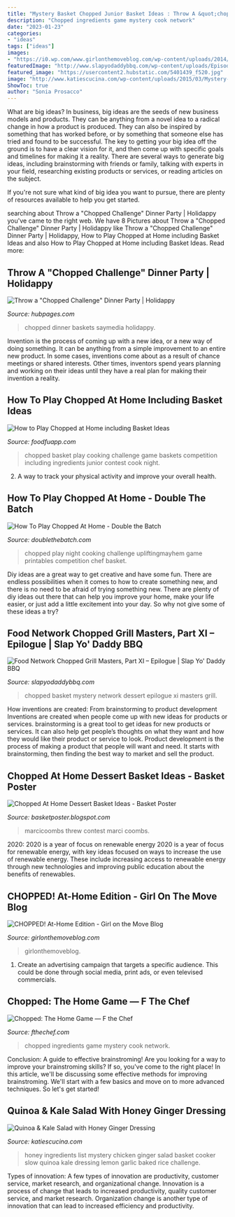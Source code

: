 ```yaml
---
title: "Mystery Basket Chopped Junior Basket Ideas : Throw A &quot;chopped Challenge&quot; Dinner Party"
description: "Chopped ingredients game mystery cook network"
date: "2023-01-23"
categories:
- "ideas"
tags: ["ideas"]
images:
- "https://i0.wp.com/www.girlonthemoveblog.com/wp-content/uploads/2014/04/Chopped-At-Home-Featured.jpg?fit=680%2C900&amp;ssl=1"
featuredImage: "http://www.slapyodaddybbq.com/wp-content/uploads/Episode-3-Dessert-Mystery-Basket.jpg"
featured_image: "https://usercontent2.hubstatic.com/5401439_f520.jpg"
image: "http://www.katiescucina.com/wp-content/uploads/2015/03/Mystery-Basket-Challenge-Ingredients-List.jpg"
ShowToc: true
author: "Sonia Prosacco"
---
```



What are big ideas?
In business, big ideas are the seeds of new business models and products. They can be anything from a novel idea to a radical change in how a product is produced. They can also be inspired by something that has worked before, or by something that someone else has tried and found to be successful. 
The key to getting your big idea off the ground is to have a clear vision for it, and then come up with specific goals and timelines for making it a reality. There are several ways to generate big ideas, including brainstorming with friends or family, talking with experts in your field, researching existing products or services, or reading articles on the subject. 

If you're not sure what kind of big idea you want to pursue, there are plenty of resources available to help you get started.

	

		
searching about Throw a &quot;Chopped Challenge&quot; Dinner Party | Holidappy you've came to the right web. We have 8 Pictures about Throw a &quot;Chopped Challenge&quot; Dinner Party | Holidappy like Throw a &quot;Chopped Challenge&quot; Dinner Party | Holidappy, How to Play Chopped at Home including Basket Ideas and also How to Play Chopped at Home including Basket Ideas. Read more:
		
    
## Throw A &quot;Chopped Challenge&quot; Dinner Party | Holidappy

<img loading=lazy src="https://usercontent2.hubstatic.com/5401439_f520.jpg" onerror="this.onerror=null;this.src='https://tse4.mm.bing.net/th?id=OIP.l-WMKhIOmBLzQUKQWvsQfwHaFj&amp;pid=15.1';" alt="Throw a &quot;Chopped Challenge&quot; Dinner Party | Holidappy">

_Source: hubpages.com_

>chopped dinner baskets saymedia holidappy. 

	

Invention is the process of coming up with a new idea, or a new way of doing something. It can be anything from a simple improvement to an entire new product. In some cases, inventions come about as a result of chance meetings or shared interests. Other times, inventors spend years planning and working on their ideas until they have a real plan for making their invention a reality.

    
## How To Play Chopped At Home Including Basket Ideas

<img loading=lazy src="http://www.foodfuapp.com/wp-content/uploads/2015/09/foodfu-how-to-play-chopped-at-home-with-basket-ideas.jpg" onerror="this.onerror=null;this.src='https://tse3.mm.bing.net/th?id=OIP.Iik9naO_G7AB2ExULPcV9AHaLH&amp;pid=15.1';" alt="How to Play Chopped at Home including Basket Ideas">

_Source: foodfuapp.com_

>chopped basket play cooking challenge game baskets competition including ingredients junior contest cook night. 

	

2. A way to track your physical activity and improve your overall health.

    
## How To Play Chopped At Home - Double The Batch

<img loading=lazy src="http://i0.wp.com/www.doublethebatch.com/wp-content/uploads/2016/06/ChoppedImage1.png?resize=700%2C1000" onerror="this.onerror=null;this.src='https://tse1.mm.bing.net/th?id=OIP.Hv1O8c_5EHKUtbT24z1mpgHaKl&amp;pid=15.1';" alt="How To Play Chopped At Home - Double the Batch">

_Source: doublethebatch.com_

>chopped play night cooking challenge upliftingmayhem game printables competition chef basket. 

	

Diy ideas are a great way to get creative and have some fun. There are endless possibilities when it comes to how to create something new, and there is no need to be afraid of trying something new. There are plenty of diy ideas out there that can help you improve your home, make your life easier, or just add a little excitement into your day. So why not give some of these ideas a try?

    
## Food Network Chopped Grill Masters, Part XI – Epilogue | Slap Yo&#039; Daddy BBQ

<img loading=lazy src="http://www.slapyodaddybbq.com/wp-content/uploads/Episode-3-Dessert-Mystery-Basket.jpg" onerror="this.onerror=null;this.src='https://tse1.mm.bing.net/th?id=OIP.wRcUnTjqCRSgfFZiwDvBjAHaE7&amp;pid=15.1';" alt="Food Network Chopped Grill Masters, Part XI – Epilogue | Slap Yo&#039; Daddy BBQ">

_Source: slapyodaddybbq.com_

>chopped basket mystery network dessert epilogue xi masters grill. 

	

How inventions are created: From brainstorming to product development
Inventions are created when people come up with new ideas for products or services. brainstorming is a great tool to get ideas for new products or services. It can also help get people’s thoughts on what they want and how they would like their product or service to look. Product development is the process of making a product that people will want and need. It starts with brainstorming, then finding the best way to market and sell the product.

    
## Chopped At Home Dessert Basket Ideas - Basket Poster

<img loading=lazy src="https://i.pinimg.com/originals/c2/e2/89/c2e28924494f351c494453a09dde6a1c.jpg" onerror="this.onerror=null;this.src='https://tse2.mm.bing.net/th?id=OIP.4AdLt6ehXd5vyeOyz36woQHaHa&amp;pid=15.1';" alt="Chopped At Home Dessert Basket Ideas - Basket Poster">

_Source: basketposter.blogspot.com_

>marcicoombs threw contest marci coombs. 

	

2020: 2020 is a year of focus on renewable energy
2020 is a year of focus for renewable energy, with key ideas focused on ways to increase the use of renewable energy. These include increasing access to renewable energy through new technologies and improving public education about the benefits of renewables.

    
## CHOPPED! At-Home Edition - Girl On The Move Blog

<img loading=lazy src="https://i0.wp.com/www.girlonthemoveblog.com/wp-content/uploads/2014/04/Chopped-At-Home-Featured.jpg?fit=680%2C900&amp;ssl=1" onerror="this.onerror=null;this.src='https://tse2.mm.bing.net/th?id=OIP.2xdTRjzT4BssRRYoLkr_IgHaJz&amp;pid=15.1';" alt="CHOPPED! At-Home Edition - Girl on the Move Blog">

_Source: girlonthemoveblog.com_

>girlonthemoveblog. 

	

1. Create an advertising campaign that targets a specific audience. This could be done through social media, print ads, or even televised commercials.

    
## Chopped: The Home Game — F The Chef

<img loading=lazy src="http://fthechef.com/wp-content/uploads/2010/01/01a_my_ingredients.jpg" onerror="this.onerror=null;this.src='https://tse1.mm.bing.net/th?id=OIP.SaFCtmc4xWnZ_OnO3VzRUwHaFi&amp;pid=15.1';" alt="Chopped: The Home Game — F the Chef">

_Source: fthechef.com_

>chopped ingredients game mystery cook network. 

	

Conclusion: A guide to effective brainstroming!
Are you looking for a way to improve your brainstroming skills? If so, you've come to the right place! In this article, we'll be discussing some effective methods for improving brainstroming. We'll start with a few basics and move on to more advanced techniques. So let's get started!

    
## Quinoa &amp; Kale Salad With Honey Ginger Dressing

<img loading=lazy src="http://www.katiescucina.com/wp-content/uploads/2015/03/Mystery-Basket-Challenge-Ingredients-List.jpg" onerror="this.onerror=null;this.src='https://tse3.mm.bing.net/th?id=OIP.79-0sGSkrNUr7NUMlkm_EQHaFI&amp;pid=15.1';" alt="Quinoa &amp; Kale Salad with Honey Ginger Dressing">

_Source: katiescucina.com_

>honey ingredients list mystery chicken ginger salad basket cooker slow quinoa kale dressing lemon garlic baked rice challenge. 

	

Types of innovation: A few types of innovation are productivity, customer service, market research, and organizational change.
Innovation is a process of change that leads to increased productivity, quality customer service, and market research. Organization change is another type of innovation that can lead to increased efficiency and productivity.

